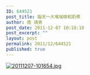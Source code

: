```yaml
---
ID: 644521
post_title: 每天一大堆咖啡和奶茶
author: 南 靖男
post_date: 2011-12-07 10:18:10
post_excerpt: ""
layout: post
permalink: 2011/12/644521
published: true
---
```

<a href="https://larryli.cn/wp-content/uploads/2011/12/20111207-101654.jpg"><img src="https://larryli.cn/wp-content/uploads/2011/12/20111207-101654.jpg" alt="20111207-101654.jpg" class="alignnone size-full" /></a>